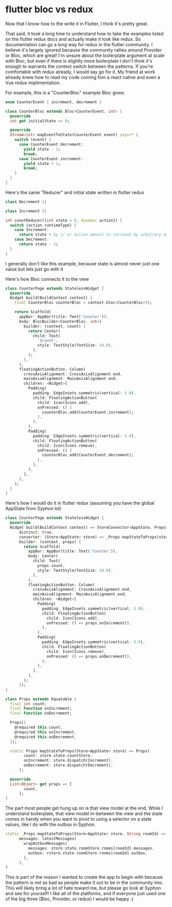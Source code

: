 # flutter bloc vs redux


Now that I know how to the write it in Flutter, I think it's pretty great.

That said, it took a long time to understand how to take the examples listed on the flutter redux docs and actually make it look like redux. So documentation can go a long way for redux in the flutter community. I believe it's largely ignored because the community rallies around Provider or Bloc, which are great! I'm unsure about the boilerplate argument at scale with Bloc, but even if there is slightly more boilerplate I don't think it's enough to warrants the context switch between the patterns. If you're comfortable with redux already, I would say go for it. My friend at work already knew how to read my code coming fom a react native and even a Vue redux implimentation.

For example, this is a "CounterBloc" example Bloc gives:
```dart
enum CounterEvent { increment, decrement }

class CounterBloc extends Bloc<CounterEvent, int> {
  @override
  int get initialState => 0;

  @override
  Stream<int> mapEventToState(CounterEvent event) async* {
    switch (event) {
      case CounterEvent.decrement:
        yield state - 1;
        break;
      case CounterEvent.increment:
        yield state + 1;
        break;
    }
  }
}
```

Here's the same "Reducer" and initial state written in flutter redux


```dart
class Decrement {}

class Increment {}

int countReducer([int state = 0, dynamic action]) {
  switch (action.runtimeType) {
    case Increment:
      return state + 1; // or action.amount to increase by arbitrary amounts
    case Decrement:
      return state - 1;
  }
}
```

I generally don't like this example, because state is almost never just one value but lets just go with it

Here's how Bloc connects it to the view

```dart
class CounterPage extends StatelessWidget {
  @override
  Widget build(BuildContext context) {
    final CounterBloc counterBloc = context.bloc<CounterBloc>();

    return Scaffold(
      appBar: AppBar(title: Text('Counter')),
      body: BlocBuilder<CounterBloc, int>(
        builder: (context, count) {
          return Center(
            child: Text(
              '$count',
              style: TextStyle(fontSize: 24.0),
            ),
          );
        },
      ),
      floatingActionButton: Column(
        crossAxisAlignment: CrossAxisAlignment.end,
        mainAxisAlignment: MainAxisAlignment.end,
        children: <Widget>[
          Padding(
            padding: EdgeInsets.symmetric(vertical: 5.0),
            child: FloatingActionButton(
              child: Icon(Icons.add),
              onPressed: () {
                counterBloc.add(CounterEvent.increment);
              },
            ),
          ),
          Padding(
            padding: EdgeInsets.symmetric(vertical: 5.0),
            child: FloatingActionButton(
              child: Icon(Icons.remove),
              onPressed: () {
                counterBloc.add(CounterEvent.decrement);
              },
            ),
          ),
        ],
      ),
    );
  }
}
```

Here's how I would do it in flutter redux (assuming you have the global AppState from Syphon lol)

```dart
class CounterPage extends StatelessWidget {
  @override
  Widget build(BuildContext context) => StoreConnector<AppState, Props>(
      distinct: true,
      converter: (Store<AppState> store) => _Props.mapStateToProps(store),
      builder: (context, props) {
        return Scaffold(
          appBar: AppBar(title: Text('Counter')),
          body: Center(
            child: Text(
              props.count,
              style: TextStyle(fontSize: 24.0),
            ),
          ),
          floatingActionButton: Column(
            crossAxisAlignment: CrossAxisAlignment.end,
            mainAxisAlignment: MainAxisAlignment.end,
            children: <Widget>[
              Padding(
                padding: EdgeInsets.symmetric(vertical: 5.0),
                child: FloatingActionButton(
                  child: Icon(Icons.add),
                  onPressed: () => props.onIncrement(),
                ),
              ),
              Padding(
                padding: EdgeInsets.symmetric(vertical: 5.0),
                child: FloatingActionButton(
                  child: Icon(Icons.remove),
                  onPressed: () => props.onDecrement(),
                ),
              ),
            ],
          ),
        );
      });
}

class Props extends Equatable {
  final int count;
  final Function onIncrement;
  final Function onDecrement;

  Props({
    @required this.count,
    @required this.onIncrement,
    @required this.onDecrement,
  });

  static Props mapStateToProps(Store<AppState> store) => Props(
        count: store.state.countStore,
        onIncrement: store.dispatch(Increment),
        onDecrement: store.dispatch(Decrement),
      );

  @override
  List<Object> get props => [
        count,
      ];
}
```

The part most people get hung up on is that view model at the end. While I understand boilerplate, that view model in-between the view and the state comes in handy when you want to pivot to using a selector on a state values, like I do with the outbox in Syphon.

``` dart
static _Props mapStateToProps(Store<AppState> store, String roomId) => _Props( 
      messages: latestMessages(
        wrapOutboxMessages(
          messages: store.state.roomStore.rooms[roomId].messages,
          outbox: rstore.state.roomStore.rooms[roomId].outbox,
        ),
      ),
)
```

This is part of the reason I wanted to create the app to begin with because the pattern is not as bad as people make it out to be in the community imo. This will likely bring a lot of hate toward me, but please go look at Syphon and see for yourself! I like all of the platforms, and if everyone just used one of the big three (Bloc, Provider, or redux) I would be happy :)

